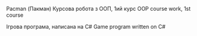 Pacman (Пакман)
Курсова робота з ООП, 1ий курс
OOP course work, 1st course

Ігрова програма, написана на C#
Game program written on C#
